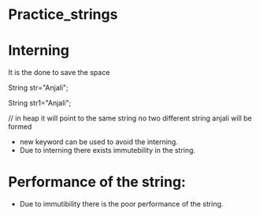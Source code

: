 # Practice_strings

# Interning 

It is the done to save the space


String str="Anjali";

String str1="Anjali";

// in heap it will point to the same string no  two different string anjali will be formed

* new keyword can be used to avoid the interning.
* Due to interning there exists immutebility in the string.

# Performance of the string:

* Due to immutibility there is the poor performance of the string.
